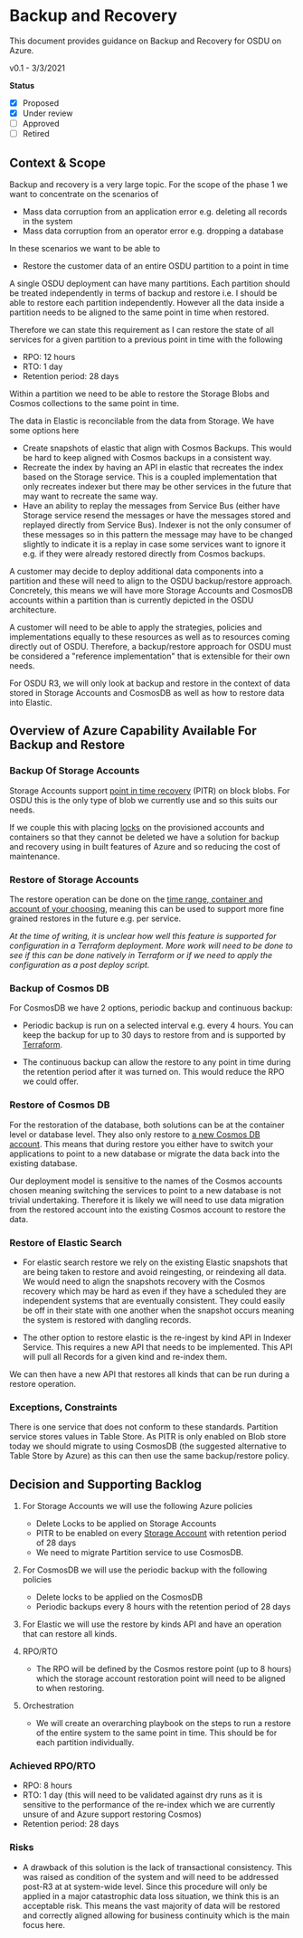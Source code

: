 # Backup and Recovery

This document provides guidance on Backup and Recovery for OSDU on Azure.

v0.1 - 3/3/2021

__Status__

- [X] Proposed
- [X] Under review
- [ ] Approved
- [ ] Retired

## Context & Scope

Backup and recovery is a very large topic. For the scope of the phase 1 we want to concentrate on the scenarios of

- Mass data corruption from an application error e.g. deleting all records in the system
- Mass data corruption from an operator error e.g. dropping a database

In these scenarios we want to be able to

- Restore the customer data of an entire OSDU partition to a point in time

A single OSDU deployment can have many partitions. Each partition should be treated independently in terms of backup and restore i.e. I should be able to restore each partition independently. However all the data inside a partition needs to be aligned to the same point in time when restored.

Therefore we can state this requirement as I can restore the state of all services for a given partition to a previous point in time with the following

- RPO: 12 hours
- RTO: 1 day
- Retention period: 28 days


Within a partition we need to be able to restore the Storage Blobs and Cosmos collections to the same point in time.

The data in Elastic is reconcilable from the data from Storage. We have some options here

- Create snapshots of elastic that align with Cosmos Backups. This would be hard to keep aligned with Cosmos backups in a consistent way.
- Recreate the index by having an API in elastic that recreates the index based on the Storage service. This is a coupled implementation that only recreates indexer but there may be other services in the future that may want to recreate the same way.
-  Have an ability to replay the messages from Service Bus (either have Storage service resend the messages or have the messages stored and replayed directly from Service Bus). Indexer is not the only consumer of these messages so in this pattern the message may have to be changed slightly to indicate it is a replay in case some services want to ignore it e.g. if they were already restored directly from Cosmos backups.

A customer may decide to deploy additional data components into a partition and these will need to align to the OSDU backup/restore approach. Concretely, this means we will have more Storage Accounts and CosmosDB accounts within a partition than is currently depicted  in the OSDU architecture.

A customer will  need to be able to apply the strategies, policies and implementations equally to these resources as well as to resources coming directly out of OSDU. Therefore, a backup/restore approach for OSDU must be considered a "reference implementation" that is extensible for their own needs.

For OSDU R3, we will only look at backup and restore in the context of data stored in Storage Accounts and CosmosDB as well as how to restore data into Elastic.

## Overview of Azure Capability Available For Backup and Restore

### Backup Of Storage Accounts


Storage Accounts support [point in time recovery](https://docs.microsoft.com/en-us/azure/storage/blobs/point-in-time-restore-overview) (PITR) on block blobs. For OSDU this is the only type of blob we currently use and so this suits our needs.

If we couple this with placing [locks](https://docs.microsoft.com/en-us/azure/azure-resource-manager/management/lock-resources) on the provisioned accounts and containers so that they cannot be deleted we have a solution for backup and recovery using in built features of Azure and so reducing the cost of maintenance.

### Restore of Storage Accounts

The restore operation can be done on the [time range, container and account of your choosing](https://docs.microsoft.com/en-us/rest/api/storagerp/storageaccounts/restoreblobranges), meaning this can be used to support more fine grained restores in the future e.g. per service.

_At the time of writing, it is unclear how well this feature is supported for configuration in a Terraform deployment. More work will need to be done to see if this can be done natively in Terraform or if we need to apply the configuration as a post deploy script._

### Backup of Cosmos DB

For CosmosDB we have 2 options, periodic backup and continuous backup:

* Periodic backup is run on a selected interval e.g. every 4 hours. You can keep the backup for up to 30 days to restore from and is supported by [Terraform](https://github.com/terraform-providers/terraform-provider-azurerm/issues/8507).

* The continuous backup can allow the restore to any point in time during the retention period after it was turned on. This would reduce the RPO we could offer.

### Restore of Cosmos DB

For the restoration of the database, both solutions can be at the container level or database level. They also only restore to [a new Cosmos DB account](https://docs.microsoft.com/en-us/azure/cosmos-db/online-backup-and-restore#considerations-for-restoring-the-data-from-a-backup). This means that during restore you either have to switch your applications to point to a new database or migrate the data back into the existing database.

Our deployment model is sensitive to the names of the Cosmos accounts chosen meaning switching the services to point to a new database is not trivial undertaking. Therefore it is likely we will need to use data migration from the restored account into the existing Cosmos account to restore the data.

### Restore of Elastic Search
* For elastic search restore we  rely on the existing Elastic snapshots that are being taken to restore and avoid reingesting, or reindexing all data. We would need to align the snapshots recovery with the Cosmos recovery which may be hard as even if they have a scheduled they are independent systems that are eventually consistent. They could easily be off in their state with one another when the snapshot occurs meaning the system is restored with dangling records.

* The other option to restore elastic is the re-ingest by kind API in Indexer Service. This requires a new API that needs to be implemented. This API will pull all Records for a given kind and re-index them.

We can then have a new API that restores all kinds that can be run during a restore operation.

### Exceptions, Constraints
There is one service that does not conform to these standards. Partition service stores values in Table Store. As PITR is only enabled on Blob store today we should migrate to using CosmosDB (the suggested alternative to Table Store by Azure) as this can then use the same backup/restore policy.

## Decision and Supporting Backlog
1. For Storage Accounts we will use the following Azure policies
    - Delete Locks to be applied on Storage Accounts
    - PITR to be enabled on every [Storage Account](https://docs.microsoft.com/en-us/azure/storage/blobs/point-in-time-restore-overview) with retention period of 28 days
    - We need to migrate Partition service to use CosmosDB.

2. For CosmosDB we will use the periodic backup with the following policies
    - Delete locks to be applied on the CosmosDB
    - Periodic backups every 8 hours with the retention period of 28 days

3. For Elastic we will use the restore by kinds API and have an operation that can restore all kinds.
4. RPO/RTO
    - The RPO will be defined by the Cosmos restore point (up to 8 hours) which the storage account restoration point will need to be aligned to when restoring.

5. Orchestration
    - We will create an overarching playbook on the steps to run a restore of the entire system to the same point in time. This should be for each partition individually.

### Achieved RPO/RTO
- RPO: 8 hours
- RTO: 1 day (this will need to be validated against dry runs as it is sensitive to the performance of the re-index which we are currently unsure of and Azure support restoring Cosmos)
- Retention period: 28 days

### Risks
* A drawback of this solution is the lack of transactional consistency. This was raised as condition of the system and will need to be addressed post-R3 at at system-wide level. Since this procedure will only be applied in a major catastrophic data loss situation, we think this is an acceptable risk.  This means the vast majority of data will be restored and correctly aligned allowing for business continuity which is the main focus here.
